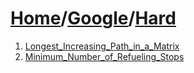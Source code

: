 # [Home](./../..)/[Google](./..)/[Hard](./)
1. [Longest_Increasing_Path_in_a_Matrix](./Longest_Increasing_Path_in_a_Matrix.md)
2. [Minimum_Number_of_Refueling_Stops](./Minimum_Number_of_Refueling_Stops.md)
